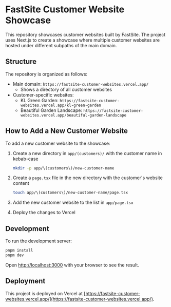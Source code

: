 # FastSite Customer Website Showcase

This repository showcases customer websites built by FastSite. The project uses Next.js to create a showcase where multiple customer websites are hosted under different subpaths of the main domain.

## Structure

The repository is organized as follows:

- Main domain: `https://fastsite-customer-websites.vercel.app/`
  - Shows a directory of all customer websites
- Customer-specific websites:
  - KL Green Garden: `https://fastsite-customer-websites.vercel.app/kl-green-garden`
  - Beautiful Garden Landscape: `https://fastsite-customer-websites.vercel.app/beautiful-garden-landscape`

## How to Add a New Customer Website

To add a new customer website to the showcase:

1. Create a new directory in `app/(customers)/` with the customer name in kebab-case

   ```bash
   mkdir -p app/\(customers\)/new-customer-name
   ```

2. Create a `page.tsx` file in the new directory with the customer's website content

   ```bash
   touch app/\(customers\)/new-customer-name/page.tsx
   ```

3. Add the new customer website to the list in `app/page.tsx`

4. Deploy the changes to Vercel

## Development

To run the development server:

```bash
pnpm install
pnpm dev
```

Open [http://localhost:3000](http://localhost:3000) with your browser to see the result.

## Deployment

This project is deployed on Vercel at [https://fastsite-customer-websites.vercel.app/](https://fastsite-customer-websites.vercel.app/).
